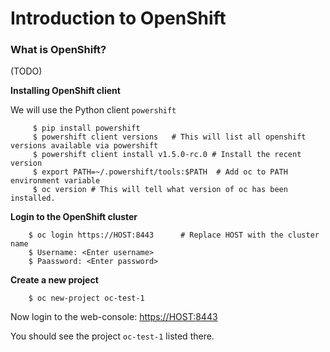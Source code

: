# Introduction to OpenShift


### What is OpenShift?
(TODO)

**Installing OpenShift client**

We will use the Python client `powershift`

```
     $ pip install powershift  
     $ powershift client versions   # This will list all openshift versions available via powershift  
     $ powershift client install v1.5.0-rc.0 # Install the recent version  
     $ export PATH=~/.powershift/tools:$PATH  # Add oc to PATH environment variable  
     $ oc version # This will tell what version of oc has been installed.   
```

**Login to the OpenShift cluster**

```
    $ oc login https://HOST:8443      # Replace HOST with the cluster name
    $ Username: <Enter username>
    $ Paassword: <Enter password>
```

**Create a new project** 

```
    $ oc new-project oc-test-1
```

Now login to the web-console: [https://HOST:8443](https://HOST:8443)

You should see the project `oc-test-1` listed there.



